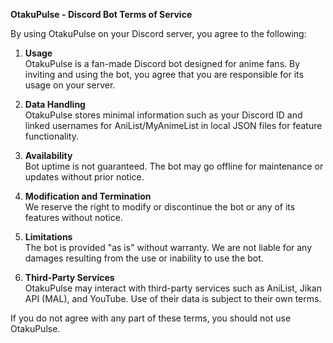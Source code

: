 **OtakuPulse - Discord Bot Terms of Service**

By using OtakuPulse on your Discord server, you agree to the following:

1. **Usage**  
   OtakuPulse is a fan-made Discord bot designed for anime fans. By inviting and using the bot, you agree that you are responsible for its usage on your server.

2. **Data Handling**  
   OtakuPulse stores minimal information such as your Discord ID and linked usernames for AniList/MyAnimeList in local JSON files for feature functionality.

3. **Availability**  
   Bot uptime is not guaranteed. The bot may go offline for maintenance or updates without prior notice.

4. **Modification and Termination**  
   We reserve the right to modify or discontinue the bot or any of its features without notice.

5. **Limitations**  
   The bot is provided "as is" without warranty. We are not liable for any damages resulting from the use or inability to use the bot.

6. **Third-Party Services**  
   OtakuPulse may interact with third-party services such as AniList, Jikan API (MAL), and YouTube. Use of their data is subject to their own terms.

If you do not agree with any part of these terms, you should not use OtakuPulse.
